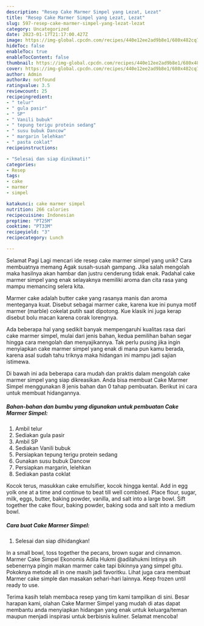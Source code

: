 ```yaml
---
description: "Resep Cake Marmer Simpel yang Lezat, Lezat"
title: "Resep Cake Marmer Simpel yang Lezat, Lezat"
slug: 597-resep-cake-marmer-simpel-yang-lezat-lezat
category: Uncategorized
date: 2023-01-17T21:17:00.427Z
image: https://img-global.cpcdn.com/recipes/440e12ee2ad9b8e1/680x482cq70/cake-marmer-simpel-foto-resep-utama.jpg
hideToc: false
enableToc: true
enableTocContent: false
thumbnail: https://img-global.cpcdn.com/recipes/440e12ee2ad9b8e1/680x482cq70/cake-marmer-simpel-foto-resep-utama.jpg
cover: https://img-global.cpcdn.com/recipes/440e12ee2ad9b8e1/680x482cq70/cake-marmer-simpel-foto-resep-utama.jpg
author: Admin
authorAv: notfound
ratingvalue: 3.5
reviewcount: 25
recipeingredient:
- " telur"
- " gula pasir"
- " SP"
- " Vanili bubuk"
- " tepung terigu protein sedang"
- " susu bubuk Dancow"
- " margarin lelehkan"
- " pasta coklat"
recipeinstructions:

- "Selesai dan siap dinikmati!"
categories:
- Resep
tags:
- cake
- marmer
- simpel

katakunci: cake marmer simpel 
nutrition: 266 calories
recipecuisine: Indonesian
preptime: "PT25M"
cooktime: "PT33M"
recipeyield: "3"
recipecategory: Lunch

---
```



Selamat Pagi Lagi mencari ide resep cake marmer simpel yang unik? Cara membuatnya memang Agak susah-susah gampang. Jika salah mengolah maka hasilnya akan hambar dan justru cenderung tidak enak. Padahal cake marmer simpel yang enak selayaknya memiliki aroma dan cita rasa yang mampu memancing selera kita.


Marmer cake adalah butter cake yang rasanya manis dan aroma menteganya kuat. Disebut sebagai marmer cake, karena kue ini punya motif marmer (marble) cokelat putih saat dipotong. Kue klasik ini juga kerap disebut bolu macan karena corak lorengnya.

Ada beberapa hal yang sedikit banyak mempengaruhi kualitas rasa dari cake marmer simpel, mulai dari jenis bahan, kedua pemilihan bahan segar hingga cara mengolah dan menyajikannya. Tak perlu pusing jika ingin menyiapkan cake marmer simpel yang enak di mana pun kamu berada, karena asal sudah tahu triknya maka hidangan ini mampu jadi sajian istimewa.


Di bawah ini ada beberapa cara mudah dan praktis dalam mengolah cake marmer simpel yang siap dikreasikan. Anda bisa membuat Cake Marmer Simpel menggunakan 8 jenis bahan dan 0 tahap pembuatan. Berikut ini cara untuk membuat hidangannya.

<!--inarticleads1-->

##### Bahan-bahan dan bumbu yang digunakan untuk pembuatan Cake Marmer Simpel:

1. Ambil  telur
1. Sediakan  gula pasir
1. Ambil  SP
1. Sediakan  Vanili bubuk
1. Persiapkan  tepung terigu protein sedang
1. Gunakan  susu bubuk Dancow
1. Persiapkan  margarin, lelehkan
1. Sediakan  pasta coklat


Kocok terus, masukkan cake emulsifier, kocok hingga kental. Add in egg yolk one at a time and continue to beat till well combined. Place flour, sugar, milk, eggs, butter, baking powder, vanilla, and salt into a large bowl. Sift together the cake flour, baking powder, baking soda and salt into a medium bowl. 

<!--inarticleads2-->

##### Cara buat Cake Marmer Simpel:


1. Selesai dan siap dihidangkan!

In a small bowl, toss together the pecans, brown sugar and cinnamon. Marmer Cake Simpel Ekonomis Adila Hukmi @adilahukmi Intinya sih sebenernya pingin makan marmer cake tapi bikinnya yang simpel gitu. Pokoknya metode all in one masih jadi favoritku. Lihat juga cara membuat Marmer cake simple dan masakan sehari-hari lainnya. Keep frozen until ready to use. 

Terima kasih telah membaca resep yang tim kami tampilkan di sini. Besar harapan kami, olahan Cake Marmer Simpel yang mudah di atas dapat membantu anda menyiapkan hidangan yang enak untuk keluarga/teman maupun menjadi inspirasi untuk berbisnis kuliner. Selamat mencoba!
